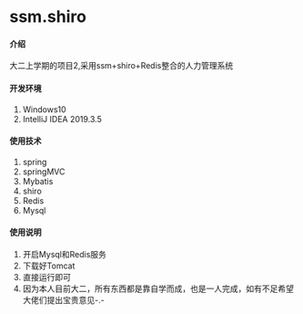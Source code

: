 # ssm.shiro

#### 介绍
大二上学期的项目2,采用ssm+shiro+Redis整合的人力管理系统
 
#### 开发环境
1. Windows10
2. IntelliJ IDEA 2019.3.5

#### 使用技术

1.  spring
2.  springMVC
3.  Mybatis
4.  shiro
5.  Redis
6.  Mysql

#### 使用说明

1.  开启Mysql和Redis服务
2.  下载好Tomcat
3.  直接运行即可
4.  因为本人目前大二，所有东西都是靠自学而成，也是一人完成，如有不足希望大佬们提出宝贵意见-.-
